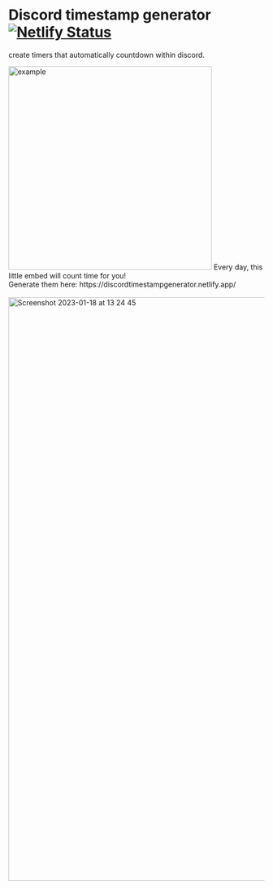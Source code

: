 # Discord timestamp generator [![Netlify Status](https://api.netlify.com/api/v1/badges/4d0fb726-b73c-4c4a-b4d1-3ef4c0b36692/deploy-status)](https://app.netlify.com/sites/discordtimestampgenerator/deploys)
create timers that automatically countdown within discord.

<img width="400" alt="example" src="https://github.com/Dot32IsCool/discord-timestamp-generator/blob/main/banner.png">
Every day, this little embed will count time for you! <br>
Generate them here: https://discordtimestampgenerator.netlify.app/
<br><br>
<!-- <img width="400" alt="Screen Shot 2021-07-02 at 5 30 02 pm" src="https://user-images.githubusercontent.com/61964090/124254092-4caf5d00-db5b-11eb-82a7-
c31a630218d2.png"> -->

<!-- <img width="500" alt="Screen Shot 2021-10-13 at 6 20 31 pm" src="https://user-images.githubusercontent.com/61964090/137115143-1fcdaa0d-bb8f-4ea6-bfb6-c49716647b3c.png"> -->



<img width="1147" alt="Screenshot 2023-01-18 at 13 24 45" src="https://user-images.githubusercontent.com/61964090/213091275-ea240c62-6335-4e61-bd6e-54a313fb7693.png">
